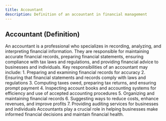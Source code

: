 ```yaml
--- 
title: Accountant 
description: Definition of an accountant in financial management 
--- 
```


## Accountant (Definition)

An accountant is a professional who specializes in recording, analyzing, and interpreting financial information. They are responsible for maintaining accurate financial records, preparing financial statements, ensuring compliance with tax laws and regulations, and providing financial advice to businesses and individuals. Key responsibilities of an accountant may include: 1. Preparing and examining financial records for accuracy 2. Ensuring that financial statements and records comply with laws and regulations 3. Computing taxes owed, preparing tax returns, and ensuring prompt payment 4. Inspecting account books and accounting systems for efficiency and use of accepted accounting procedures 5. Organizing and maintaining financial records 6. Suggesting ways to reduce costs, enhance revenues, and improve profits 7. Providing auditing services for businesses and individuals Accountants play a crucial role in helping businesses make informed financial decisions and maintain financial health.